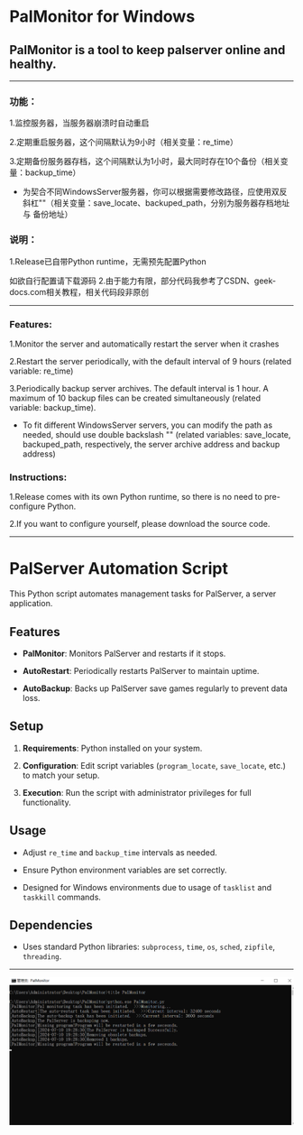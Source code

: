 # PalMonitor for Windows
## PalMonitor is a tool to keep palserver online and healthy.
----
### 功能：
1.监控服务器，当服务器崩溃时自动重启

2.定期重启服务器，这个间隔默认为9小时（相关变量：re_time）

3.定期备份服务器存档，这个间隔默认为1小时，最大同时存在10个备份（相关变量：backup_time）

 - 为契合不同WindowsServer服务器，你可以根据需要修改路径，应使用双反斜杠"\"（相关变量：save_locate、backuped_path，分别为服务器存档地址 与 备份地址）

### 说明：

1.Release已自带Python runtime，无需预先配置Python

如欲自行配置请下载源码
2.由于能力有限，部分代码我参考了CSDN、geek-docs.com相关教程，相关代码段非原创

----

### Features:

1.Monitor the server and automatically restart the server when it crashes

2.Restart the server periodically, with the default interval of 9 hours (related variable: re_time)

3.Periodically backup server archives. The default interval is 1 hour. A maximum of 10 backup files can be created simultaneously (related variable: backup_time).

 - To fit different WindowsServer servers, you can modify the path as needed, should use double backslash "\" (related variables: save_locate, backuped_path, respectively, the server archive address and backup address)

### Instructions:

1.Release comes with its own Python runtime, so there is no need to pre-configure Python.

2.If you want to configure yourself, please download the source code.

----
# PalServer Automation Script

This Python script automates management tasks for PalServer, a server application.

## Features

- **PalMonitor**: Monitors PalServer and restarts if it stops.
 
- **AutoRestart**: Periodically restarts PalServer to maintain uptime.
 
- **AutoBackup**: Backs up PalServer save games regularly to prevent data loss.


## Setup

1. **Requirements**: Python installed on your system.
  
2. **Configuration**: Edit script variables (`program_locate`, `save_locate`, etc.) to match your setup.

3. **Execution**: Run the script with administrator privileges for full functionality.

## Usage

- Adjust `re_time` and `backup_time` intervals as needed.
 
- Ensure Python environment variables are set correctly.
 
- Designed for Windows environments due to usage of `tasklist` and `taskkill` commands.

## Dependencies

- Uses standard Python libraries: `subprocess`, `time`, `os`, `sched`, `zipfile`, `threading`.
----
![效果预览](https://github.com/WhiteCloudOL/PalMonitor/blob/main/images/quikview.png "效果预览")
